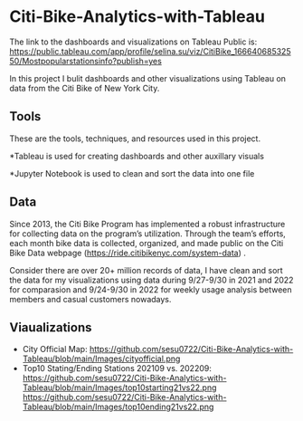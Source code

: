 # Citi-Bike-Analytics-with-Tableau
The link to the dashboards and visualizations on Tableau Public is:
https://public.tableau.com/app/profile/selina.su/viz/CitiBike_16664068532550/Mostpopularstationsinfo?publish=yes

In this project I bulit dashboards and other visualizations using Tableau on data from the Citi Bike of New York City.
## Tools
These are the tools, techniques, and resources used in this project.

*Tableau is used for creating dashboards and other auxillary visuals

*Jupyter Notebook is used to clean and sort the data into one file

## Data

Since 2013, the Citi Bike Program has implemented a robust infrastructure for collecting data on the program’s utilization. Through the team’s efforts, each month bike data is collected, organized, and made public on the Citi Bike Data webpage (https://ride.citibikenyc.com/system-data) .

Consider there are over 20+ million records of data, I have clean and sort the data for my visualizations using data during 9/27-9/30 in 2021 and 2022 for comparasion and 9/24-9/30 in 2022 for weekly usage analysis between members and casual customers nowadays. 

## Viaualizations
* City Official Map: https://github.com/sesu0722/Citi-Bike-Analytics-with-Tableau/blob/main/Images/cityofficial.png
* Top10 Stating/Ending Stations 202109 vs. 202209: https://github.com/sesu0722/Citi-Bike-Analytics-with-Tableau/blob/main/Images/top10starting21vs22.png
  https://github.com/sesu0722/Citi-Bike-Analytics-with-Tableau/blob/main/Images/top10ending21vs22.png
